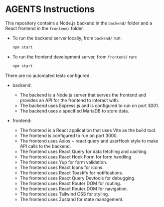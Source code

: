 # AGENTS Instructions

This repository contains a Node.js backend in the `backend/` folder and a React frontend in the `frontend/` folder.

- To run the backend server locally, from `backend/` run:
  ```bash
  npm start
  ```

- To run the frontend development server, from `frontend/` run:
  ```bash
  npm start
  ```

There are no automated tests configured.

- backend:
  - The backend is a Node.js server that serves the frontend and provides an API for the frontend to interact with.
  - The backend uses Express.js and is configured to run on port 3001.
  - The backend uses a specified MariaDB to store data.

- frontend:
  - The frontend is a React application that uses Vite as the build tool.
  - The frontend is configured to run on port 3000.
  - The frontend uses Axios + react query and userHook style to make API calls to the backend.
  - The frontend uses React Query for data fetching and caching.
  - The frontend uses React Hook Form for form handling.
  - The frontend uses Yup for form validation.
  - The frontend uses React Icons for icons.
  - The frontend uses React Toastify for notifications.
  - The frontend uses React Query Devtools for debugging.
  - The frontend uses React Router DOM for routing.
  - The frontend uses React Router DOM for navigation.
  - The frontend uses Tailwind CSS for styling.
  - The frontend uses Zustand for state management.

